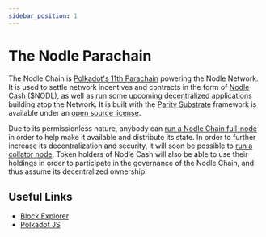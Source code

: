 ```yaml
---
sidebar_position: 1
---
```


# The Nodle Parachain
The Nodle Chain is [Polkadot's 11th Parachain](https://wiki.polkadot.network/docs/learn-parachains) powering the Nodle Network. It is used to settle network incentives and contracts in the form of [Nodle Cash ($NODL)](nodl), as well as run some upcoming decentralized applications building atop the Network. It is built with the [Parity Substrate](https://substrate.io/) framework is available under an [open source license](https://github.com/NodleCode/chain).

Due to its permissionless nature, anybody can [run a Nodle Chain full-node](run-a-node) in order to help make it available and distribute its state. In order to further increase its decentralization and security, it will soon be possible to [run a collator node](become-a-collator). Token holders of Nodle Cash will also be able to use their holdings in order to participate in the governance of the Nodle Chain, and thus assume its decentralized ownership.

## Useful Links
- [Block Explorer](https://nodle.subscan.io/)
- [Polkadot JS](https://polkadot.js.org/apps/?rpc=wss%3A%2F%2Fnodle-parachain.api.onfinality.io%2Fpublic-ws#/explorer)
